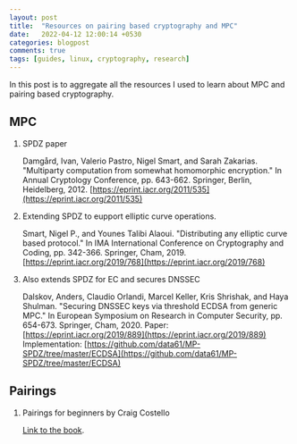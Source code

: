 ```yaml
---
layout: post
title:  "Resources on pairing based cryptography and MPC"
date:   2022-04-12 12:00:14 +0530
categories: blogpost
comments: true
tags: [guides, linux, cryptography, research]
---
```


In this post is to aggregate all the resources I used to learn about MPC and pairing based cryptography.

<!--more-->

## MPC

1. SPDZ paper

    Damgård, Ivan, Valerio Pastro, Nigel Smart, and Sarah Zakarias. "Multiparty computation from somewhat homomorphic encryption." In Annual Cryptology Conference, pp. 643-662. Springer, Berlin, Heidelberg, 2012.
    [https://eprint.iacr.org/2011/535](https://eprint.iacr.org/2011/535)

2. Extending SPDZ to eupport elliptic curve operations.

    Smart, Nigel P., and Younes Talibi Alaoui. "Distributing any elliptic curve based protocol." In IMA International Conference on Cryptography and Coding, pp. 342-366. Springer, Cham, 2019.
    [https://eprint.iacr.org/2019/768](https://eprint.iacr.org/2019/768)

3. Also extends SPDZ for EC and secures DNSSEC

    Dalskov, Anders, Claudio Orlandi, Marcel Keller, Kris Shrishak, and Haya Shulman. "Securing DNSSEC keys via threshold ECDSA from generic MPC." In European Symposium on Research in Computer Security, pp. 654-673. Springer, Cham, 2020.
    Paper: [https://eprint.iacr.org/2019/889](https://eprint.iacr.org/2019/889)
    Implementation:
    [https://github.com/data61/MP-SPDZ/tree/master/ECDSA](https://github.com/data61/MP-SPDZ/tree/master/ECDSA)

## Pairings

1. Pairings for beginners by Craig Costello

    [Link to the book](https://static1.squarespace.com/static/5fdbb09f31d71c1227082339/t/5ff394720493bd28278889c6/1609798774687/PairingsForBeginners.pdf).


